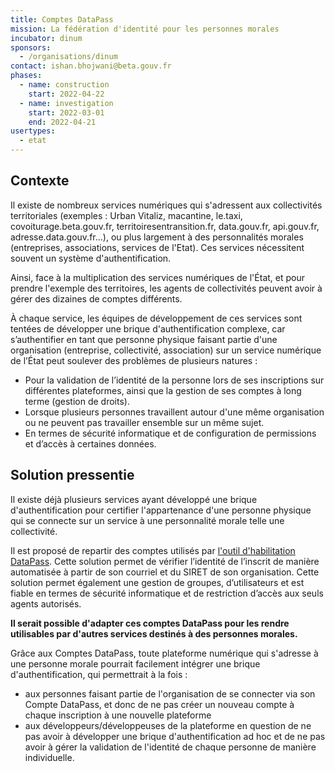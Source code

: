 ```yaml
---
title: Comptes DataPass
mission: La fédération d'identité pour les personnes morales
incubator: dinum
sponsors:
  - /organisations/dinum
contact: ishan.bhojwani@beta.gouv.fr
phases:
  - name: construction
    start: 2022-04-22
  - name: investigation
    start: 2022-03-01
    end: 2022-04-21
usertypes:
  - etat
---
```


## Contexte

Il existe de nombreux services numériques qui s'adressent aux collectivités territoriales (exemples : Urban Vitaliz, macantine, le.taxi, covoiturage.beta.gouv.fr, territoiresentransition.fr, data.gouv.fr, api.gouv.fr, adresse.data.gouv.fr...), ou plus largement à des personnalités morales (entreprises, associations, services de l'Etat). Ces services nécessitent souvent un système d'authentification. 

Ainsi, face à la multiplication des services numériques de l'État, et pour prendre l'exemple des territoires, les agents de collectivités peuvent avoir à gérer des dizaines de comptes différents.

À chaque service, les équipes de développement de ces services sont tentées de développer une brique d'authentification complexe, car s’authentifier en tant que personne physique faisant partie d'une organisation (entreprise, collectivité, association) sur un service numérique de l’État peut soulever des problèmes de plusieurs natures : 
- Pour la validation de l’identité de la personne lors de ses inscriptions sur différentes plateformes, ainsi que la gestion de ses comptes à long terme (gestion de droits).
- Lorsque plusieurs personnes travaillent autour d'une même organisation ou ne peuvent pas travailler ensemble sur un même sujet.
- En termes de sécurité informatique et de configuration de permissions et d’accès à certaines données.

## Solution pressentie 

Il existe déjà plusieurs services ayant développé une brique d'authentification pour certifier l'appartenance d'une personne physique qui se connecte sur un service à une personnalité morale telle une collectivité.

Il est proposé de repartir des comptes utilisés par [l'outil d'habilitation DataPass](https://beta.gouv.fr/startups/datapass). Cette solution permet de vérifier l’identité de l’inscrit de manière automatisée à partir de son courriel et du SIRET de son organisation. Cette solution permet également une gestion de groupes, d’utilisateurs et est fiable en termes de sécurité informatique et de restriction d’accès aux seuls agents autorisés.

**Il serait possible d'adapter ces comptes DataPass pour les rendre utilisables par d'autres services destinés à des personnes morales.**

Grâce aux Comptes DataPass, toute plateforme numérique qui s'adresse à une personne morale pourrait facilement intégrer une brique d'authentification, qui permettrait à la fois : 
- aux personnes faisant partie de l'organisation de se connecter via son Compte DataPass, et donc de ne pas créer un nouveau compte à chaque inscription à une nouvelle plateforme
- aux développeurs/développeuses de la plateforme en question de ne pas avoir à développer une brique d'authentification ad hoc et de ne pas avoir à gérer la validation de l'identité de chaque personne de manière individuelle.
